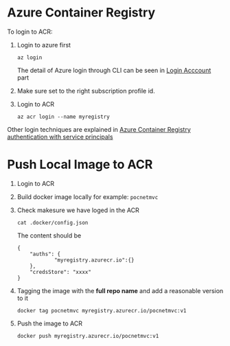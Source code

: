 # Azure Container Registry

To login to ACR:
1. Login to azure first
    ```
    az login
    ```
    The detail of Azure login through CLI can be seen in [Login Acccount](login-account.md) part

2. Make sure set to the right subscription profile id.
3. Login to ACR
    ```
    az acr login --name myregistry
    ```
Other login techniques are explained in [Azure Container Registry authentication with service principals](https://learn.microsoft.com/en-us/azure/container-registry/container-registry-auth-service-principal)


# Push Local Image to ACR
1. Login to ACR
2. Build docker image locally for example: <code>pocnetmvc</code>
3. Check makesure we have loged in the ACR
    ```
    cat .docker/config.json
    ```

    The content should be
    ```
    {
        "auths": {
                "myregistry.azurecr.io":{}
        },
        "credsStore": "xxxx"
    }
    ```

4. Tagging the image with the **full repo name** and add a reasonable version to it
    ```
    docker tag pocnetmvc myregistry.azurecr.io/pocnetmvc:v1
    ```
5. Push the image to ACR
    ```
    docker push myregistry.azurecr.io/pocnetmvc:v1
    ```